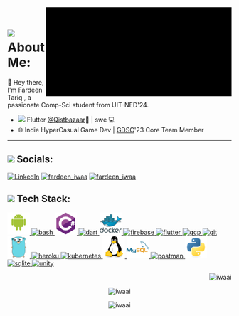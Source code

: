 <a href=''>
<img align='right' src='/.github/itasleep.webp' widht=70 height=200 alt='.github/'></a>

# <img src="https://raw.githubusercontent.com/Tarikul-Islam-Anik/Animated-Fluent-Emojis/master/Emojis/People%20with%20professions/Astronaut%20Medium-Light%20Skin%20Tone.png" widht=50 height=40 />  About Me:

  👋  Hey there, I'm Fardeen Tariq , a passionate Comp-Sci student from UIT-NED'24.
- <img src="https://raw.githubusercontent.com/Tarikul-Islam-Anik/Animated-Fluent-Emojis/master/Emojis/Activities/Admission%20Tickets.png" widht=15 height=15 /> Flutter [@Qistbazaar](https://www.linkedin.com/company/qist-bazaar)🌟 | swe 💻 
- 🌐 Indie HyperCasual Game Dev | [GDSC](https://github.com/DSC-UIT-khi)'23 Core Team Member 

------

## <img src='.github/workflows/tech.gif' height=60/> Socials:
<div>
 <a href="https://linkedin.com/in/fardeentariq" ><img alt="LinkedIn" src="https://skillicons.dev/icons?i=linkedin"/></a>
<a href="https://twitter.com/fardeen_iwa" target="blank"><img  src="https://skillicons.dev/icons?i=twitter" alt="fardeen_iwaa" /></a>
<a href="https://twitter.com/fardeen_iwa" target="blank"><img  src="https://raw.githubusercontent.com/rahuldkjain/github-profile-readme-generator/master/src/images/icons/Social/medium.svg" alt="fardeen_iwaa" height="50" width="50"/></a>
</div>



## <img src='.github/workflows/tech.gif' height=60/> Tech Stack:
<div align='center'>
<p align="left">
  <a href="https://developer.android.com" target="_blank" rel="noreferrer">
    <img src="https://raw.githubusercontent.com/devicons/devicon/master/icons/android/android-original-wordmark.svg" alt="android" width="50" height="50"/>
  </a>
  <a href="https://www.gnu.org/software/bash/" target="_blank" rel="noreferrer">
    <img src="https://www.vectorlogo.zone/logos/gnu_bash/gnu_bash-icon.svg" alt="bash" width="50" height="50"/>
  </a>
  <a href="https://www.w3schools.com/cs/" target="_blank" rel="noreferrer">
    <img src="https://raw.githubusercontent.com/devicons/devicon/master/icons/csharp/csharp-original.svg" alt="csharp" width="50" height="50"/>
  </a>
  <a href="https://dart.dev" target="_blank" rel="noreferrer">
    <img src="https://www.vectorlogo.zone/logos/dartlang/dartlang-icon.svg" alt="dart" width="50" height="50"/>
  </a>
  <a href="https://www.docker.com/" target="_blank" rel="noreferrer">
    <img src="https://raw.githubusercontent.com/devicons/devicon/master/icons/docker/docker-original-wordmark.svg" alt="docker" width="50" height="50"/>
  </a>
  <a href="https://firebase.google.com/" target="_blank" rel="noreferrer">
    <img src="https://www.vectorlogo.zone/logos/firebase/firebase-icon.svg" alt="firebase" width="50" height="50"/>
  </a>
  <a href="https://flutter.dev" target="_blank" rel="noreferrer">
    <img src="https://www.vectorlogo.zone/logos/flutterio/flutterio-icon.svg" alt="flutter" width="50" height="50"/>
  </a>
  <a href="https://cloud.google.com" target="_blank" rel="noreferrer">
    <img src="https://www.vectorlogo.zone/logos/google_cloud/google_cloud-icon.svg" alt="gcp" width="50" height="50"/>
  </a>
  <a href="https://git-scm.com/" target="_blank" rel="noreferrer">
    <img src="https://www.vectorlogo.zone/logos/git-scm/git-scm-icon.svg" alt="git" width="50" height="50"/>
  </a>
  <a href="https://golang.org" target="_blank" rel="noreferrer">
    <img src="https://raw.githubusercontent.com/devicons/devicon/master/icons/go/go-original.svg" alt="go" width="50" height="50"/>
  </a>
  <a href="https://heroku.com" target="_blank" rel="noreferrer">
    <img src="https://www.vectorlogo.zone/logos/heroku/heroku-icon.svg" alt="heroku" width="50" height="50"/>
  </a>
  <a href="https://kubernetes.io" target="_blank" rel="noreferrer">
    <img src="https://www.vectorlogo.zone/logos/kubernetes/kubernetes-icon.svg" alt="kubernetes" width="50" height="50"/>
  </a>
  <a href="https://www.linux.org/" target="_blank" rel="noreferrer">
    <img src="https://raw.githubusercontent.com/devicons/devicon/master/icons/linux/linux-original.svg" alt="linux" width="50" height="50"/>
  </a>
  <a href="https://www.mysql.com/" target="_blank" rel="noreferrer">
    <img src="https://raw.githubusercontent.com/devicons/devicon/master/icons/mysql/mysql-original-wordmark.svg" alt="mysql" width="50" height="50"/>
  </a>
  <a href="https://postman.com" target="_blank" rel="noreferrer">
    <img src="https://www.vectorlogo.zone/logos/getpostman/getpostman-icon.svg" alt="postman" width="50" height="50"/>
  </a>
  <a href="https://www.python.org" target="_blank" rel="noreferrer">
    <img src="https://raw.githubusercontent.com/devicons/devicon/master/icons/python/python-original.svg" alt="python" width="50" height="50"/>
  </a>
  <a href="https://www.sqlite.org/" target="_blank" rel="noreferrer">
    <img src="https://www.vectorlogo.zone/logos/sqlite/sqlite-icon.svg" alt="sqlite" width="50" height="50"/>
  </a>
  <a href="https://unity.com/" target="_blank" rel="noreferrer">
    <img src="https://www.vectorlogo.zone/logos/unity3d/unity3d-icon.svg" alt="unity" width="50" height="50"/>
  </a>
</p>

 <p align="right"> <img src="https://komarev.com/ghpvc/?username=iwaai&label=Profile%20views&color=0e75b6&style=flat" alt="iwaai" /> </p>

<p><img align="center" src="https://github-readme-streak-stats.herokuapp.com/?user=iwaai&" alt="iwaai" /></p>

<p align="left> <a href="https://github.com/ryo-ma/github-profile-trophy"><img src="https://github-profile-trophy.vercel.app/?username=iwaai" alt="iwaai" /></a> </p>

